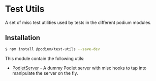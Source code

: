 # Test Utils

A set of misc test utilities used by tests in the different podium modules.

## Installation

```bash
$ npm install @podium/test-utils --save-dev
```

This module contain the following utils:

 * [PodletServer](/lib/podlet-server) - A dummy Podlet server with misc hooks to tap into manipulate the server on the fly.